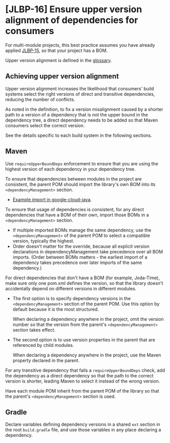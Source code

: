 # [JLBP-16] Ensure upper version alignment of dependencies for consumers

For multi-module projects, this best practice assumes you have already applied
[JLBP-15](JLBP-15.md), so that your project has a BOM.

Upper version alignment is defined in the [glossary](glossary.md).

## Achieving upper version alignment

Upper version alignment increases the likelihood that consumers' build systems
select the right versions of direct and transitive dependencies, reducing the
number of conflicts.

As noted in the definition, to fix a version misalignment caused by a shorter
path to a version of a dependency that is not the upper bound in the
dependency tree, a direct dependency needs to be added so that Maven consumers
select the correct version.

See the details specific to each build system in the following sections.

## Maven

Use `requireUpperBoundDeps` enforcement to ensure that you are using the
highest version of each dependency in your dependency tree.

To ensure that dependencies between modules in the project are consistent,
the parent POM should import the library's own BOM into its
`<dependencyManagement>` section.

  - [Example import in google-cloud-java](https://github.com/GoogleCloudPlatform/google-cloud-java/blob/36409f5b1df89609eaef92d09cebea97931339bd/google-cloud-clients/pom.xml#L174).

To ensure that usage of dependencies is consistent, for any direct
dependencies that have a BOM of their own, import those BOMs in a
`<dependencyManagement>` section.

  - If multiple imported BOMs manage the same dependency, use the
    `<dependencyManagement>` of the parent POM to select a compatible version,
    typically the highest.
  - Order doesn't matter for the override, because all explicit version
    declarations in dependencyManagement take precedence over all BOM
    imports. (Order between BOMs matters - the earliest import of a dependency
    takes precedence over later imports of the same dependency.)

For direct dependencies that don't have a BOM (for example, Joda-Time), make
sure only one pom.xml defines the version, so that the library doesn't
accidentally depend on different versions in different modules.

  - The first option is to specify dependency versions in the
    `<dependencyManagement>` section of the parent POM. Use this option by
    default because it is the most structured.

    When declaring a dependency anywhere in the project, omit the version
    number so that the version from the parent's `<dependencyManagement>`
    section takes effect.

  - The second option is to use version properties in the parent that are
    referenced by child modules.

    When declaring a dependency anywhere in the project, use the Maven
    property declared in the parent.

For any transitive dependency that fails a `requireUpperBoundDeps` check, add
the dependency as a direct dependency so that the path to the correct version
is shorter, leading Maven to select it instead of the wrong version.

Have each module POM inherit from the parent POM of the library so that the
parent's `<dependencyManagement>` section is used.

## Gradle

Declare variables defining dependency versions in a shared `ext` section in
the root `build.gradle` file, and use those variables in any place declaring a
dependency.
